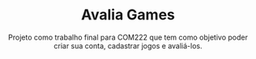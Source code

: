 <h1 align="center">Avalia Games</h1>
<p align="center"> Projeto como trabalho final para COM222 que tem como objetivo poder criar sua conta, cadastrar jogos e avaliá-los.</p>
